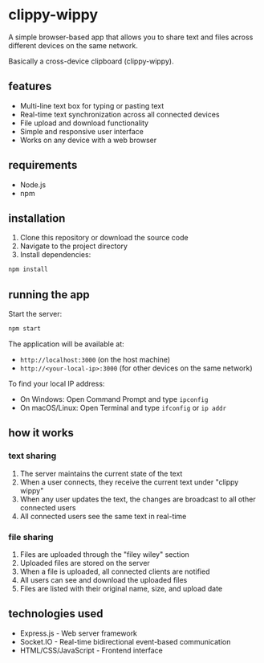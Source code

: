 # clippy-wippy

A simple browser-based app that allows you to share text and files across different devices on the same network. 

Basically a cross-device clipboard (clippy-wippy). 

## features

- Multi-line text box for typing or pasting text
- Real-time text synchronization across all connected devices
- File upload and download functionality
- Simple and responsive user interface
- Works on any device with a web browser

## requirements

- Node.js 
- npm 

## installation

1. Clone this repository or download the source code
2. Navigate to the project directory
3. Install dependencies:

```bash
npm install
```

## running the app

Start the server:

```bash
npm start
```

The application will be available at:
- `http://localhost:3000` (on the host machine)
- `http://<your-local-ip>:3000` (for other devices on the same network)

To find your local IP address:
- On Windows: Open Command Prompt and type `ipconfig`
- On macOS/Linux: Open Terminal and type `ifconfig` or `ip addr`

## how it works

### text sharing
1. The server maintains the current state of the text
2. When a user connects, they receive the current text under "clippy wippy"
3. When any user updates the text, the changes are broadcast to all other connected users
4. All connected users see the same text in real-time

### file sharing
1. Files are uploaded through the "filey wiley" section
2. Uploaded files are stored on the server
3. When a file is uploaded, all connected clients are notified
4. All users can see and download the uploaded files
5. Files are listed with their original name, size, and upload date

## technologies used

- Express.js - Web server framework
- Socket.IO - Real-time bidirectional event-based communication
- HTML/CSS/JavaScript - Frontend interface
